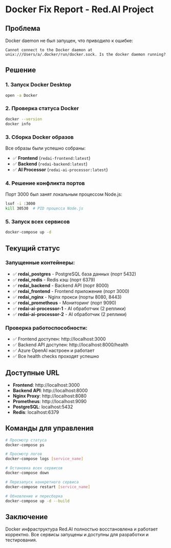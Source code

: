 # Docker Fix Report - Red.AI Project

## Проблема
Docker daemon не был запущен, что приводило к ошибке:
```
Cannot connect to the Docker daemon at unix:///Users/a/.docker/run/docker.sock. Is the docker daemon running?
```

## Решение

### 1. Запуск Docker Desktop
```bash
open -a Docker
```

### 2. Проверка статуса Docker
```bash
docker --version
docker info
```

### 3. Сборка Docker образов
Все образы были успешно собраны:
- ✅ **Frontend** (`redai-frontend:latest`)
- ✅ **Backend** (`redai-backend:latest`) 
- ✅ **AI Processor** (`redai-ai-processor:latest`)

### 4. Решение конфликта портов
Порт 3000 был занят локальным процессом Node.js:
```bash
lsof -i :3000
kill 30530  # PID процесса Node.js
```

### 5. Запуск всех сервисов
```bash
docker-compose up -d
```

## Текущий статус

### Запущенные контейнеры:
- ✅ **redai_postgres** - PostgreSQL база данных (порт 5432)
- ✅ **redai_redis** - Redis кэш (порт 6379)
- ✅ **redai_backend** - Backend API (порт 8000)
- ✅ **redai_frontend** - Frontend приложение (порт 3000)
- ✅ **redai_nginx** - Nginx прокси (порты 8080, 8443)
- ✅ **redai_prometheus** - Мониторинг (порт 9090)
- ✅ **redai-ai-processor-1** - AI обработчик (2 реплики)
- ✅ **redai-ai-processor-2** - AI обработчик (2 реплики)

### Проверка работоспособности:
- ✅ Frontend доступен: http://localhost:3000
- ✅ Backend API доступен: http://localhost:8000/health
- ✅ Azure OpenAI настроен и работает
- ✅ Все health checks проходят успешно

## Доступные URL

- **Frontend**: http://localhost:3000
- **Backend API**: http://localhost:8000
- **Nginx Proxy**: http://localhost:8080
- **Prometheus**: http://localhost:9090
- **PostgreSQL**: localhost:5432
- **Redis**: localhost:6379

## Команды для управления

```bash
# Просмотр статуса
docker-compose ps

# Просмотр логов
docker-compose logs [service_name]

# Остановка всех сервисов
docker-compose down

# Перезапуск конкретного сервиса
docker-compose restart [service_name]

# Обновление и пересборка
docker-compose up -d --build
```

## Заключение
Docker инфраструктура Red.AI полностью восстановлена и работает корректно. Все сервисы запущены и доступны для разработки и тестирования. 
